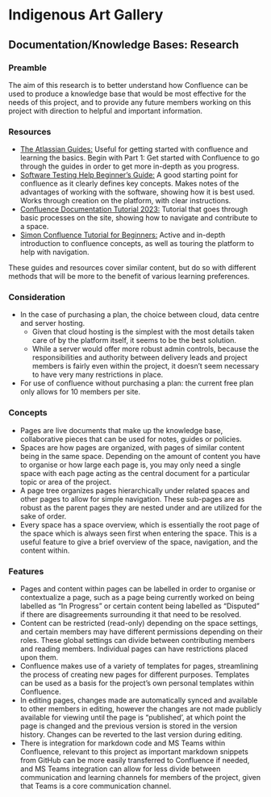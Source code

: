 # Indigenous Art Gallery

## Documentation/Knowledge Bases: Research

### Preamble

The aim of this research is to better understand how Confluence can be used to produce a knowledge
base that would be most effective for the needs of this project, and to provide any future members
working on this project with direction to helpful and important information.

### Resources

- [The Atlassian Guides:](https://www.atlassian.com/software/confluence/guides/) Useful for getting
  started with confluence and learning the basics. Begin with Part 1: Get started with Confluence to
  go through the guides in order to get more in-depth as you progress.
- [Software Testing Help Beginner’s Guide:](https://www.softwaretestinghelp.com/atlassian-confluence-tutorial/)
  A good starting point for confluence as it clearly defines key concepts. Makes notes of the
  advantages of working with the software, showing how it is best used. Works through creation on
  the platform, with clear instructions.
- [Confluence Documentation Tutorial 2023:](https://www.youtube.com/watch?v=emn3hoamV-M) Tutorial
  that goes through basic processes on the site, showing how to navigate and contribute to a space.
- [Simon Confluence Tutorial for Beginners:](https://www.youtube.com/watch?v=5p3QzaS33GA) Active and
  in-depth introduction to confluence concepts, as well as touring the platform to help with
  navigation.

These guides and resources cover similar content, but do so with different methods that will be more
to the benefit of various learning preferences.

### Consideration

- In the case of purchasing a plan, the choice between cloud, data centre and server hosting.
  - Given that cloud hosting is the simplest with the most details taken care of by the platform
    itself, it seems to be the best solution.
  - While a server would offer more robust admin controls, because the responsibilities and
    authority between delivery leads and project members is fairly even within the project, it
    doesn’t seem necessary to have very many restrictions in place.
- For use of confluence without purchasing a plan: the current free plan only allows for 10 members
  per site.

### Concepts

- Pages are live documents that make up the knowledge base, collaborative pieces that can be used
  for notes, guides or policies.
- Spaces are how pages are organized, with pages of similar content being in the same space.
  Depending on the amount of content you have to organise or how large each page is, you may only
  need a single space with each page acting as the central document for a particular topic or area
  of the project.
- A page tree organizes pages hierarchically under related spaces and other pages to allow for
  simple navigation. These sub-pages are as robust as the parent pages they are nested under and are
  utilized for the sake of order.
- Every space has a space overview, which is essentially the root page of the space which is always
  seen first when entering the space. This is a useful feature to give a brief overview of the
  space, navigation, and the content within.

### Features

- Pages and content within pages can be labelled in order to organise or contextualize a page, such
  as a page being currently worked on being labelled as “In Progress” or certain content being
  labelled as “Disputed” if there are disagreements surrounding it that need to be resolved.
- Content can be restricted (read-only) depending on the space settings, and certain members may
  have different permissions depending on their roles. These global settings can divide between
  contributing members and reading members. Individual pages can have restrictions placed upon them.
- Confluence makes use of a variety of templates for pages, streamlining the process of creating new
  pages for different purposes. Templates can be used as a basis for the project’s own personal
  templates within Confluence.
- In editing pages, changes made are automatically synced and available to other members in editing,
  however the changes are not made publicly available for viewing until the page is “published’, at
  which point the page is changed and the previous version is stored in the version history. Changes
  can be reverted to the last version during editing.
- There is integration for markdown code and MS Teams within Confluence, relevant to this project as
  important markdown snippets from GitHub can be more easily transferred to Confluence if needed,
  and MS Teams integration can allow for less divide between communication and learning channels for
  members of the project, given that Teams is a core communication channel.
